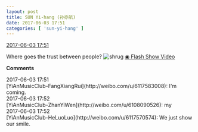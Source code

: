 ```yaml
---
layout: post
title: SUN Yi-hang (孙亦航)
date: 2017-06-03 17:51
categories: [ 'sun-yi-hang' ]
---
```


<div class="weibo-info">
  <a href="http://weibo.com/6108316220/F688qx7tN">2017-06-03 17:51</a>
</div>

Where goes the trust between people? ![shrug](http://img.t.sinajs.cn/t4/appstyle/expression/ext/normal/09/pcmoren_tanshou_org.png) [◉ Flash Show Video](http://www.miaopai.com/show/6h~BtpezDZ3~uoDegu6yHUf69~8MaviX.htm)

<!-- more -->

**Comments**

<div class="weibo-info">2017-06-03 17:51</div>
[YiAnMusicClub-FangXiangRui](http://weibo.com/u/6117583008): I'm coming.

<div class="weibo-info">2017-06-03 17:52</div>
[YiAnMusicClub-ZhanYiWen](http://weibo.com/u/6108090526): my

<div class="weibo-info">2017-06-03 17:52</div>
[YiAnMusicClub-HeLuoLuo](http://weibo.com/u/6117570574): We just show our smile.

